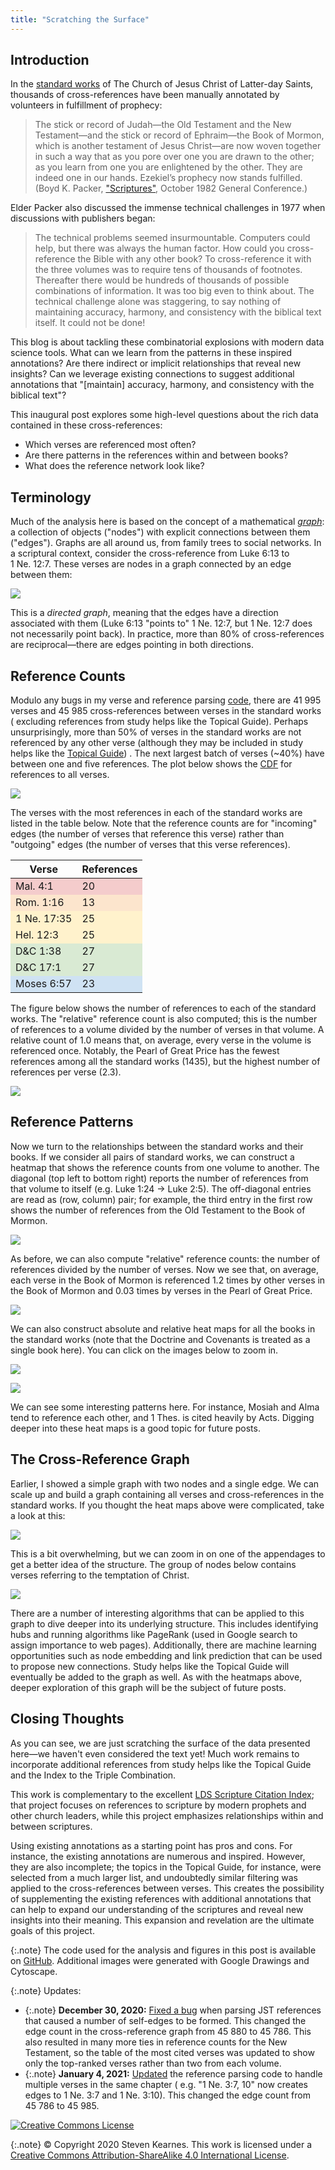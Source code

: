 ```yaml
---
title: "Scratching the Surface"
---
```


## Introduction

In the
[standard works](https://www.churchofjesuschrist.org/study/manual/gospel-topics/standard-works?lang=eng)
of The Church of Jesus Christ of Latter-day Saints, thousands of
cross-references have been manually annotated by volunteers in fulfillment of
prophecy:

> The stick or record of Judah—the Old Testament and the New Testament—and the 
stick or record of Ephraim—the Book of Mormon, which is another testament of 
Jesus Christ—are now woven together in such a way that as you pore over one you 
are drawn to the other; as you learn from one you are enlightened by the other. 
They are indeed one in our hands. Ezekiel’s prophecy now stands fulfilled. 
(Boyd K. Packer,
["Scriptures"](https://www.churchofjesuschrist.org/study/general-conference/1982/10/scriptures?lang=eng),
October 1982 General Conference.)

Elder Packer also discussed the immense technical challenges in 1977 when
discussions with publishers began:

> The technical problems seemed insurmountable. Computers could help, but there
was always the human factor. How could you cross-reference the Bible with any
other book? To cross-reference it with the three volumes was to require tens
of thousands of footnotes. Thereafter there would be hundreds of thousands of
possible combinations of information. It was too big even to think about. The
technical challenge alone was staggering, to say nothing of maintaining
accuracy, harmony, and consistency with the biblical text itself. It could not
be done!

This blog is about tackling these combinatorial explosions with modern data
science tools. What can we learn from the patterns in these inspired
annotations? Are there indirect or implicit relationships that reveal new
insights? Can we leverage existing connections to suggest additional annotations
that "\[maintain\] accuracy, harmony, and consistency with the biblical text"?

This inaugural post explores some high-level questions about the rich data
contained in these cross-references:

* Which verses are referenced most often?
* Are there patterns in the references within and between books?
* What does the reference network look like?

## Terminology

Much of the analysis here is based on the concept of a mathematical
[*graph*](https://en.wikipedia.org/wiki/Graph_(discrete_mathematics)): a
collection of objects ("nodes") with explicit connections between them
("edges"). Graphs are all around us, from family trees to social networks. In a
scriptural context, consider the cross-reference from Luke&nbsp;6:13 to
1&nbsp;Ne.&nbsp;12:7. These verses are nodes in a graph connected by an edge
between them:

![](/assets/2020-12-28/simple-graph.png)

This is a *directed graph*, meaning that the edges have a direction associated
with them (Luke&nbsp;6:13 "points to" 1&nbsp;Ne.&nbsp;12:7, but
1&nbsp;Ne.&nbsp;12:7 does not necessarily point back). In practice, more than
80% of cross-references are reciprocal—there are edges pointing in both
directions.

## Reference Counts

Modulo any bugs in my verse and reference parsing
[code](https://github.com/skearnes/scripture-graph), there are 41&nbsp;995
verses and 45&nbsp;985 cross-references between verses in the standard works (
excluding references from study helps like the Topical Guide). Perhaps
unsurprisingly, more than 50% of verses in the standard works are not referenced
by any other verse (although they may be included in study helps like the
[Topical Guide](https://www.churchofjesuschrist.org/study/scriptures/tg?lang=eng))
. The next largest batch of verses (~40%) have between one and five references.
The plot below shows the
[CDF](https://en.wikipedia.org/wiki/Cumulative_distribution_function)
for references to all verses.

![](/assets/2020-12-28/count-cdf.png)

The verses with the most references in each of the standard works are listed in
the table below. Note that the reference counts are for "incoming" edges
(the number of verses that reference this verse) rather than "outgoing" edges
(the number of verses that this verse references).

<table>
<thead>
  <tr>
    <th>Verse</th>
    <th>References</th>
  </tr>
</thead>
<tbody>
  <tr style="background-color: #f4cccc;">
    <td>Mal. 4:1</td>
    <td class="right">20</td>
  </tr>
  <tr style="background-color: #fce5cd;">
    <td>Rom. 1:16</td>
    <td class="right">13</td>
  </tr>
  <tr style="background-color: #fff2cc;">
    <td>1 Ne. 17:35</td>
    <td class="right">25</td>
  </tr>
  <tr style="background-color: #fff2cc;">
    <td>Hel. 12:3</td>
    <td class="right">25</td>
  </tr>
  <tr style="background-color: #d9ead3;">
    <td>D&amp;C 1:38</td>
    <td class="right">27</td>
  </tr>
  <tr style="background-color: #d9ead3;">
    <td>D&amp;C 17:1</td>
    <td class="right">27</td>
  </tr>
  <tr style="background-color: #cfe2f3;">
    <td>Moses 6:57</td>
    <td class="right">23</td>
  </tr>
</tbody>
</table>

The figure below shows the number of references to each of the standard works.
The "relative" reference count is also computed; this is the number of
references to a volume divided by the number of verses in that volume. A
relative count of 1.0 means that, on average, every verse in the volume is
referenced once. Notably, the Pearl of Great Price has the fewest references
among all the standard works (1435), but the highest number of references per
verse (2.3).

![](/assets/2020-12-28/count-bar.png)

## Reference Patterns

Now we turn to the relationships between the standard works and their books. If
we consider all pairs of standard works, we can construct a heatmap that shows
the reference counts from one volume to another. The diagonal (top left to
bottom right) reports the number of references from that volume to itself
(e.g. Luke 1:24 → Luke 2:5). The off-diagonal entries are read as (row, column)
pair; for example, the third entry in the first row shows the number of
references from the Old Testament to the Book of Mormon.

![](/assets/2020-12-28/absolute-volumes.png)

As before, we can also compute "relative" reference counts: the number of
references divided by the number of verses. Now we see that, on average, each
verse in the Book of Mormon is referenced 1.2 times by other verses in the Book
of Mormon and 0.03 times by verses in the Pearl of Great Price.

![](/assets/2020-12-28/relative-volumes.png)

We can also construct absolute and relative heat maps for all the books in
the standard works (note that the Doctrine and Covenants is treated as a single
book here). You can click on the images below to zoom in.

[![](/assets/2020-12-28/absolute-books.png)](/assets/2020-12-28/absolute-books.png)

[![](/assets/2020-12-28/relative-books.png)](/assets/2020-12-28/relative-books.png)

We can see some interesting patterns here. For instance, Mosiah and Alma tend to
reference each other, and 1&nbsp;Thes. is cited heavily by Acts. Digging deeper
into these heat maps is a good topic for future posts.

## The Cross-Reference Graph

Earlier, I showed a simple graph with two nodes and a single edge. We can scale
up and build a graph containing all verses and cross-references in the standard
works. If you thought the heat maps above were complicated, take a look at this:

![](/assets/2020-12-28/graph.png)

This is a bit overwhelming, but we can zoom in on one of the appendages to get a
better idea of the structure. The group of nodes below contains verses referring
to the temptation of Christ.

![](/assets/2020-12-28/graph-zoom.png)

There are a number of interesting algorithms that can be applied to this graph
to dive deeper into its underlying structure. This includes identifying hubs and
running algorithms like PageRank (used in Google search to assign importance to
web pages). Additionally, there are machine learning opportunities such as node
embedding and link prediction that can be used to propose new connections. Study
helps like the Topical Guide will eventually be added to the graph as well. As
with the heatmaps above, deeper exploration of this graph will be the subject of
future posts.

## Closing Thoughts

As you can see, we are just scratching the surface of the data presented here—we
haven't even considered the text yet! Much work remains to incorporate
additional references from study helps like the Topical Guide and the Index to
the Triple Combination.

This work is complementary to the
excellent [LDS Scripture Citation Index](https://scriptures.byu.edu/); that
project focuses on references to scripture by modern prophets and other church
leaders, while this project emphasizes relationships within and between
scriptures.

Using existing annotations as a starting point has pros and cons. For instance,
the existing annotations are numerous and inspired. However, they are also
incomplete; the topics in the Topical Guide, for instance, were selected from a
much larger list, and undoubtedly similar filtering was applied to the
cross-references between verses. This creates the possibility of supplementing
the existing references with additional annotations that can help to expand our
understanding of the scriptures and reveal new insights into their meaning. This
expansion and revelation are the ultimate goals of this project.

{:.note}
The code used for the analysis and figures in this post is available on
[GitHub](https://github.com/skearnes/scripture-graph). Additional images were
generated with Google Drawings and Cytoscape.

{:.note}
Updates:

* {:.note} **December 30,
  2020:** [Fixed a bug](https://github.com/skearnes/scripture-graph/pull/5)
  when parsing JST references that caused a number of self-edges to be formed.
  This changed the edge count in the cross-reference graph from 45&nbsp;880 to
  45&nbsp;786. This also resulted in many more ties in reference counts for the
  New Testament, so the table of the most cited verses was updated to show only
  the top-ranked verses rather than two from each volume.
* {:.note} **January 4,
  2021:** [Updated](https://github.com/skearnes/scripture-graph/pull/8)
  the reference parsing code to handle multiple verses in the same chapter (
  e.g. "1&nbsp;Ne.&nbsp;3:7,&nbsp;10" now creates edges to 1&nbsp;Ne.&nbsp;3:7
  and 1&nbsp;Ne.&nbsp;3:10). This changed the edge count from 45&nbsp;786 to
  45&nbsp;985.
  
[![Creative Commons License](https://i.creativecommons.org/l/by-sa/4.0/88x31.png)](http://creativecommons.org/licenses/by-sa/4.0/)

{:.note}
© Copyright 2020 Steven Kearnes. This work is licensed under a
[Creative Commons Attribution-ShareAlike 4.0 International License](http://creativecommons.org/licenses/by-sa/4.0/).
